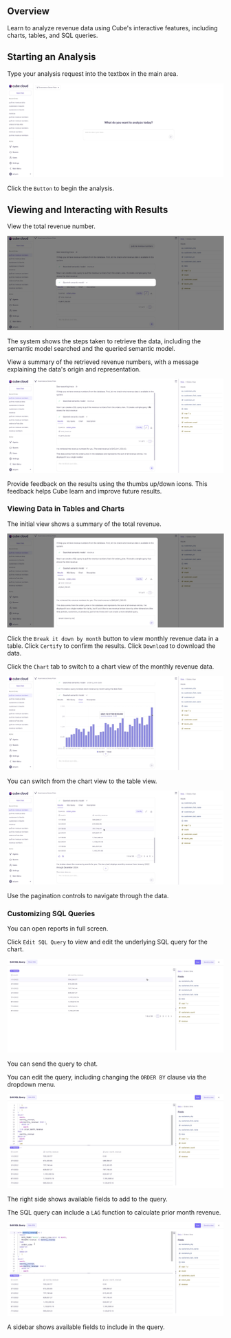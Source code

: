 ## Overview

Learn to analyze revenue data using Cube's interactive features, including charts, tables, and SQL queries.

## Starting an Analysis

Type your analysis request into the textbox in the main area.

![](e1860723-f794-4a43-8a25-2f232e2ff934-generating-article-cube-cloud-home-screen-with-options-for-data-analysis-and-recent-chats.jpeg)

Click the `Button` to begin the analysis.

## Viewing and Interacting with Results

View the total revenue number.

![](c2daf116-0279-4046-bbe5-7d0eb7af5bcb-generating-article-cube-cloud-home-screen-showing-chat-interface-and-sql-query-results-for-revenue-numbers-from-orders-view.jpeg)

The system shows the steps taken to retrieve the data, including the semantic model searched and the queried semantic model.

View a summary of the retrieved revenue numbers, with a message explaining the data's origin and representation.

![](a52aaac9-1a13-4d20-84dc-dde69ee053eb-generating-article-cube-cloud-home-screen-showing-chat-interface-and-revenue-data-retrieval-from-orders-view.jpeg)

Provide feedback on the results using the thumbs up/down icons. This feedback helps Cube learn and improve future results.

### Viewing Data in Tables and Charts

The initial view shows a summary of the total revenue.

![](89b9ed00-cc3e-44c2-bea0-00fa25a844b8-generating-article-cube-cloud-home-screen-showing-a-chat-interface-and-revenue-query-results.jpeg)

Click the `Break it down by month` button to view monthly revenue data in a table. Click `Certify` to confirm the results. Click `Download` to download the data.

Click the `Chart` tab to switch to a chart view of the monthly revenue data.

![](8e9a9eaa-1d36-4320-8987-03c521938abb-generating-article-cube-cloud-home-screen-showing-a-chart-of-monthly-revenue-data-and-a-list-of-data-fields-in-orders-view.jpeg)

You can switch from the chart view to the table view.

![](5a00a04c-38cd-466a-b882-cd9e47a3602d-generating-article-cube-cloud-home-screen-displaying-queried-semantic-model-results-with-monthly-revenue-data.jpeg)

Use the pagination controls to navigate through the data.

### Customizing SQL Queries

You can open reports in full screen.

Click `Edit SQL Query` to view and edit the underlying SQL query for the chart.

![](36f136d2-71f1-47d9-a32c-90617baa07cd-generating-article-cube-home-screen-showing-sql-query-results-and-fields-for-generating-an-article.jpeg)

You can send the query to chat.

You can edit the query, including changing the `ORDER BY` clause via the dropdown menu.

![](d9b7da65-98fc-4c94-80b1-324fef6a61e9-generating-article-cube-home-screen-showing-sql-query-editor-and-results-for-monthly-revenue-analysis.jpeg)

The right side shows available fields to add to the query.

The SQL query can include a `LAG` function to calculate prior month revenue.

![](57018cbe-2ef4-4c17-8a3f-aa4c25fb55bd-generating-article-cube-home-screen-sql-query-editor-with-monthly-revenue-calculation.jpeg)

A sidebar shows available fields to include in the query.